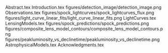 Abstract.tex
Introduction.tex
figures/detection_image/detection_image.png
Observations.tex
figures/spock_lightcurves/spock_lightcurves_flux.png
figures/light_curve_linear_fits/light_curve_linear_fits.png
LightCurves.tex
LensingModels.tex
figures/spock_predictions/spock_predictions.png
figures/composite_lens_model_contours/composite_lens_model_contours.png
figures/peakluminosity_vs_declinetime/peakluminosity_vs_declinetime.png
AstrophysicalModels.tex
Acknowledgments.tex

  